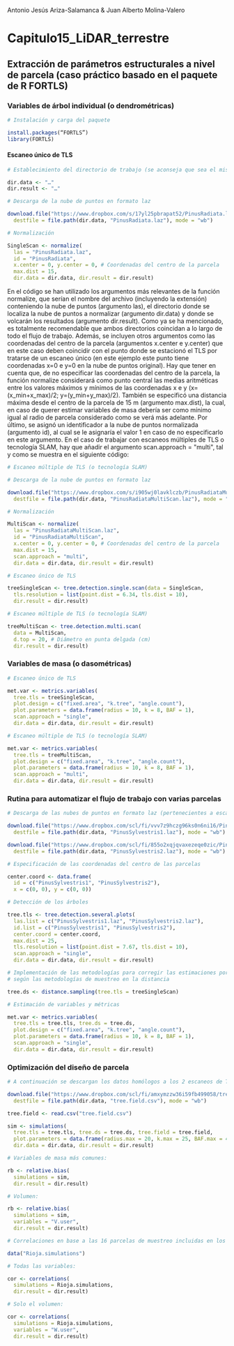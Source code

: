 

Antonio Jesús Ariza-Salamanca & Juan Alberto Molina-Valero

# Capitulo15_LiDAR_terrestre

## Extracción de parámetros estructurales a nivel de parcela (caso práctico basado en el paquete de R FORTLS)

### Variables de árbol individual (o dendrométricas)

```r
# Instalación y carga del paquete

install.packages(“FORTLS”)
library(FORTLS)
```

#### Escaneo único de TLS

```r
# Establecimiento del directorio de trabajo (se aconseja que sea el mismo en dir.data y dir.result)

dir.data <- "…"
dir.result <- "…"

# Descarga de la nube de puntos en formato laz

download.file("https://www.dropbox.com/s/17yl25pbrapat52/PinusRadiata.laz?dl=1",
  destfile = file.path(dir.data, "PinusRadiata.laz"), mode = "wb")

# Normalización

SingleScan <- normalize(
  las = "PinusRadiata.laz",
  id = "PinusRadiata",
  x.center = 0, y.center = 0, # Coordenadas del centro de la parcela
  max.dist = 15,
  dir.data = dir.data, dir.result = dir.result)
```

En el código se han utilizado los argumentos más relevantes de la función normalize, que serían el nombre del archivo (incluyendo la extensión) conteniendo la nube de puntos (argumento las), el directorio donde se localiza la nube de puntos a normalizar (argumento dir.data) y donde se volcarán los resultados (argumento dir.result). Como ya se ha mencionado, es totalmente recomendable que ambos directorios coincidan a lo largo de todo el flujo de trabajo. Además, se incluyen otros argumentos como las coordenadas del centro de la parcela (argumentos x.center e y.center) que en este caso deben coincidir con el punto donde se estacionó el TLS por tratarse de un escaneo único (en este ejemplo este punto tiene coordenadas x=0 e y=0 en la nube de puntos original). Hay que tener en cuenta que, de no especificar las coordenadas del centro de la parcela, la función normalize considerará como punto central las medias aritméticas entre los valores máximos y mínimos de las coordenadas x e y (x=(x_min+x_max)/2; y=(y_min+y_max)/2). También se especificó una distancia máxima desde el centro de la parcela de 15 m (argumento max.dist), la cual, en caso de querer estimar variables de masa debería ser como mínimo igual al radio de parcela considerado como se verá más adelante. Por último, se asignó un identificador a la nube de puntos normalizada (argumento id), al cual se le asignaría el valor 1 en caso de no especificarlo en este argumento. En el caso de trabajar con escaneos múltiples de TLS o tecnología SLAM, hay que añadir el argumento scan.approach = "multi", tal y como se muestra en el siguiente código:

```r
# Escaneo múltiple de TLS (o tecnología SLAM)

# Descarga de la nube de puntos en formato laz

download.file("https://www.dropbox.com/s/i905wj0lavklczb/PinusRadiataMultiScan.laz?dl=1",
  destfile = file.path(dir.data, "PinusRadiataMultiScan.laz"), mode = "wb")

# Normalización

MultiScan <- normalize(
  las = "PinusRadiataMultiScan.laz",
  id = "PinusRadiataMultiScan",
  x.center = 0, y.center = 0, # Coordenadas del centro de la parcela
  max.dist = 15,
  scan.approach = "multi",
  dir.data = dir.data, dir.result = dir.result)
```

```r
# Escaneo único de TLS

treeSingleScan <- tree.detection.single.scan(data = SingleScan,
  tls.resolution = list(point.dist = 6.34, tls.dist = 10),
  dir.result = dir.result)

# Escaneo múltiple de TLS (o tecnología SLAM)

treeMultiScan <- tree.detection.multi.scan(
  data = MultiScan,
  d.top = 20, # Diámetro en punta delgada (cm)
  dir.result = dir.result)
```

### Variables de masa (o dasométricas)

```r
# Escaneo único de TLS

met.var <- metrics.variables(
  tree.tls = treeSingleScan,
  plot.design = c("fixed.area", "k.tree", "angle.count"),
  plot.parameters = data.frame(radius = 10, k = 8, BAF = 1),
  scan.approach = "single",
  dir.data = dir.data, dir.result = dir.result)

# Escaneo múltiple de TLS (o tecnología SLAM)

met.var <- metrics.variables(
  tree.tls = treeMultiScan,
  plot.design = c("fixed.area", "k.tree", "angle.count"),
  plot.parameters = data.frame(radius = 10, k = 8, BAF = 1),
  scan.approach = "multi",
  dir.data = dir.data, dir.result = dir.result)
```

### Rutina para automatizar el flujo de trabajo con varias parcelas

```r
# Descarga de las nubes de puntos en formato laz (pertenecientes a escaneos únicos de TLS)

download.file("https://www.dropbox.com/scl/fi/vvv7z9hczg96ks0n6ni16/PinusSylvestris1.laz?rlkey=7pmpim6z0u42i2e6ueyj8k2ct&dl=1",
  destfile = file.path(dir.data, "PinusSylvestris1.laz"), mode = "wb")

download.file("https://www.dropbox.com/scl/fi/855o2xqjqvaxezeqe0zic/PinusSylvestris2.laz?rlkey=vbskveu8lu5ooriniyl6n69o6&dl=1",
  destfile = file.path(dir.data, "PinusSylvestris2.laz"), mode = "wb")

# Especificación de las coordenadas del centro de las parcelas

center.coord <- data.frame(
  id = c("PinusSylvestris1", "PinusSylvestris2"),
  x = c(0, 0), y = c(0, 0))

# Detección de los árboles

tree.tls <- tree.detection.several.plots(
  las.list = c("PinusSylvestris1.laz", "PinusSylvestris2.laz"),
  id.list = c("PinusSylvestris1", "PinusSylvestris2"),
  center.coord = center.coord,
  max.dist = 25,
  tls.resolution = list(point.dist = 7.67, tls.dist = 10),
  scan.approach = "single",
  dir.data = dir.data, dir.result = dir.result)

# Implementación de las metodologías para corregir las estimaciones por las oclusiones generadas
# según las metodologías de muestreo en la distancia

tree.ds <- distance.sampling(tree.tls = treeSingleScan)

# Estimación de variables y métricas

met.var <- metrics.variables(
  tree.tls = tree.tls, tree.ds = tree.ds,
  plot.design = c("fixed.area", "k.tree", "angle.count"),
  plot.parameters = data.frame(radius = 10, k = 8, BAF = 1),
  scan.approach = "single",
  dir.data = dir.data, dir.result = dir.result)
```

### Optimización del diseño de parcela

```r
# A continuación se descargan los datos homólogos a los 2 escaneos de TLS medidos en campo:

download.file("https://www.dropbox.com/scl/fi/amxymzzw36i59fb499058/tree.field.csv?rlkey=f1y9siqnifl963hgs03b51xwc&dl=1",
  destfile = file.path(dir.data, "tree.field.csv"), mode = "wb")

tree.field <- read.csv("tree.field.csv")

sim <- simulations(
  tree.tls = tree.tls, tree.ds = tree.ds, tree.field = tree.field,
  plot.parameters = data.frame(radius.max = 20, k.max = 25, BAF.max = 4),
  dir.data = dir.data, dir.result = dir.result)
```

```r
# Variables de masa más comunes:

rb <- relative.bias(
  simulations = sim,
  dir.result = dir.result)

# Volumen:

rb <- relative.bias(
  simulations = sim,
  variables = "V.user", 
  dir.result = dir.result)
```

```r
# Correlaciones en base a las 16 parcelas de muestreo incluidas en los datos de ejemplo de FORTLS

data("Rioja.simulations")

# Todas las variables:

cor <- correlations(
  simulations = Rioja.simulations,
  dir.result = dir.result)

# Solo el volumen:

cor <- correlations(
  simulations = Rioja.simulations, 
  variables = "W.user",
  dir.result = dir.result)
```
